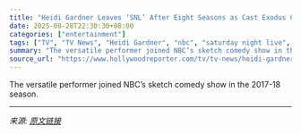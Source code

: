 ```yaml
---
title: "Heidi Gardner Leaves ‘SNL’ After Eight Seasons as Cast Exodus Continues"
date: 2025-08-28T22:30:30+08:00
categories: ["entertainment"]
tags: ["TV", "TV News", "Heidi Gardner", "nbc", "saturday night live", "SNL"]
summary: "The versatile performer joined NBC’s sketch comedy show in the 2017-18 season."
source_url: "https://www.hollywoodreporter.com/tv/tv-news/heidi-gardner-leaving-snl-1236356419/"
---
```


The versatile performer joined NBC’s sketch comedy show in the 2017-18 season.

---

*来源: [原文链接](https://www.hollywoodreporter.com/tv/tv-news/heidi-gardner-leaving-snl-1236356419/)*
